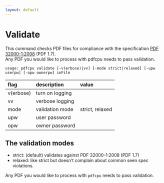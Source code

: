 ```yaml
---
layout: default
---
```


# Validate

This command checks PDF files for compliance with the specification [PDF 32000-1:2008](https://www.adobe.com/content/dam/acom/en/devnet/pdf/pdfs/PDF32000_2008.pdf) (PDF 1.7).<br>
Any PDF you would like to process with pdfcpu needs to pass validation.

```
usage: pdfcpu validate [-v(erbose)|vv] [-mode strict|relaxed] [-upw userpw] [-opw ownerpw] inFile
```
| flag         | description       | value
|:-------------|:------------------|:-----
| v(erbose)    | turn on logging   |
| vv           | verbose logging   |
| mode         | validation mode   | strict, relaxed
| upw          | user password     |  
| opw          | owner password    |

## The validation modes

* strict: (default) validates against PDF 32000-1:2008 (PDF 1.7)
* relaxed: like strict but doesn't complain about common seen spec violations.

Any PDF you would like to process with `pdfcpu` needs to pass validation.